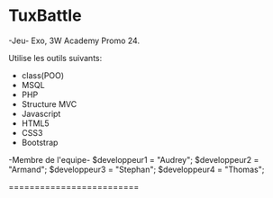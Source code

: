 TuxBattle
=======================

-Jeu- 
Exo, 3W Academy Promo 24.

Utilise les outils suivants:
- class(POO)
- MSQL
- PHP
- Structure MVC
- Javascript
- HTML5
- CSS3
- Bootstrap

-Membre de l'equipe-
$developpeur1 = "Audrey";
$developpeur2 = "Armand";
$developpeur3 = "Stephan";
$developpeur4 = "Thomas";

=========================
